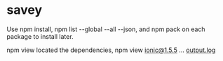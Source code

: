 # savey

Use npm install, npm list --global --all --json, and npm pack on each package to install later.

npm view located the dependencies, npm view ionic@1.5.5 ... [output.log](https://github.com/abakasam/savey/files/6253842/output.log)  

